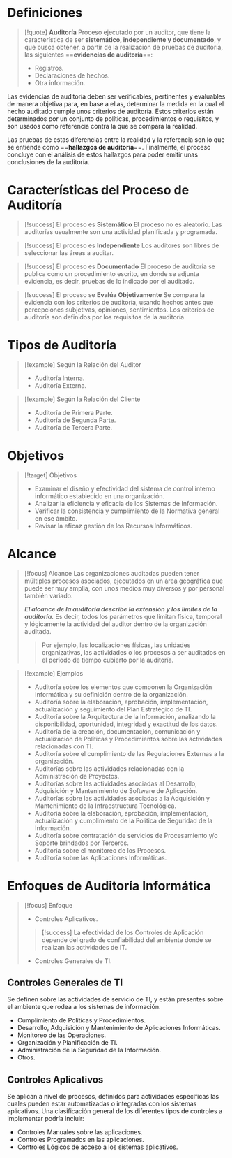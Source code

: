 # Definiciones
> [!quote] **Auditoría**
> Proceso ejecutado por un auditor, que tiene la característica de ser **sistemático, independiente y documentado**, y que busca obtener, a partir de la realización de pruebas de auditoría, las siguientes ==**evidencias de auditoría**==: 
> - Registros. 
> - Declaraciones de hechos. 
> - Otra información.

Las evidencias de auditoría deben ser verificables, pertinentes y evaluables de manera objetiva para, en base a ellas, determinar la medida en la cual el hecho auditado cumple unos criterios de auditoría. Estos criterios están determinados por un conjunto de políticas, procedimientos o requisitos, y son usados como referencia contra la que se compara la realidad.

Las pruebas de estas diferencias entre la realidad y la referencia son lo que se entiende como ==**hallazgos de auditoría**==. Finalmente, el proceso concluye con el análisis de estos hallazgos para poder emitir unas conclusiones de la auditoría.
# Características del Proceso de Auditoría
> [!success] El proceso es **Sistemático**
> El proceso no es aleatorio. Las auditorías usualmente son una actividad planificada y programada.

> [!success] El proceso es **Independiente**
> Los auditores son libres de seleccionar las áreas a auditar.

> [!success] El proceso es **Documentado**
> El proceso de auditoría se publica como un procedimiento escrito, en donde se adjunta evidencia, es decir, pruebas de lo indicado por el auditado.

> [!success] El proceso se **Evalúa Objetivamente** 
> Se compara la evidencia con los criterios de auditoría, usando hechos antes que percepciones subjetivas, opiniones, sentimientos. Los criterios de auditoría son definidos por los requisitos de la auditoría.
# Tipos de Auditoría
> [!example] Según la Relación del Auditor
> - Auditoría Interna.
> - Auditoría Externa.

> [!example] Según la Relación del Cliente
> - Auditoría de Primera Parte.
> - Auditoría de Segunda Parte.
> - Auditoría de Tercera Parte.

# Objetivos
> [!target] Objetivos
> - Examinar el diseño y efectividad del sistema de control interno informático establecido en una organización.  
> - Analizar la eficiencia y eficacia de los Sistemas de Información.
> - Verificar la consistencia y cumplimiento de la Normativa general en ese ámbito.
> - Revisar la eficaz gestión de los Recursos Informáticos.
# Alcance
> [!focus] Alcance
> Las organizaciones auditadas pueden tener múltiples procesos asociados, ejecutados en un área geográfica que puede ser muy amplia, con unos medios muy diversos y por personal también variado.  
> 
> ***El alcance de la auditoría describe la extensión y los límites de la auditoría.*** Es decir, todos los parámetros que limitan física, temporal y lógicamente la  actividad del auditor dentro de la organización auditada.
> > Por ejemplo, las localizaciones físicas, las unidades organizativas, las actividades o los procesos a ser auditados en el período de tiempo cubierto por la auditoría.  

> [!example] Ejemplos
> - Auditoría sobre los elementos que componen la Organización Informática y su definición dentro de la organización.
> - Auditoría sobre la elaboración, aprobación, implementación, actualización y seguimiento del Plan Estratégico de TI.
> - Auditoría sobre la Arquitectura de la Información, analizando la disponibilidad, oportunidad, integridad y exactitud de los datos.
> - Auditoría de la creación, documentación, comunicación y actualización de Políticas y Procedimientos sobre las actividades relacionadas con TI. 
> - Auditoría sobre el cumplimiento de las Regulaciones Externas a la organización.
> - Auditorías sobre las actividades relacionadas con la Administración de Proyectos.
> - Auditorías sobre las actividades asociadas al Desarrollo, Adquisición y Mantenimiento de Software de Aplicación.
> - Auditorías sobre las actividades asociadas a la Adquisición y Mantenimiento de la Infraestructura Tecnológica.
> - Auditoría sobre la elaboración, aprobación, implementación, actualización y cumplimiento de la Política de Seguridad de la Información.
> - Auditoría sobre contratación de servicios de Procesamiento y/o Soporte brindados por Terceros.
> - Auditoría sobre el monitoreo de los Procesos.
> - Auditoría sobre las Aplicaciones Informáticas.
# Enfoques de Auditoría Informática

> [!focus] Enfoque
> - Controles Aplicativos.
> > [!success] La efectividad de los Controles de Aplicación depende del grado de confiabilidad del ambiente donde se realizan las actividades de IT.
> - Controles Generales de TI.
## Controles Generales de TI
Se definen sobre las actividades de servicio de TI, y están presentes sobre el ambiente que rodea a los sistemas de información.
- Cumplimiento de Políticas y Procedimientos.
- Desarrollo, Adquisición y Mantenimiento de Aplicaciones Informáticas.
- Monitoreo de las Operaciones.
- Organización y Planificación de TI.
- Administración de la Seguridad de la Información.
- Otros.
## Controles Aplicativos
Se aplican a nivel de procesos, definidos para actividades específicas las cuales pueden estar automatizadas o integradas con los sistemas aplicativos. Una clasificación general de los diferentes tipos de controles a implementar podría incluir:
- Controles Manuales sobre las aplicaciones.
- Controles Programados en las aplicaciones.
- Controles Lógicos de acceso a los sistemas aplicativos.
